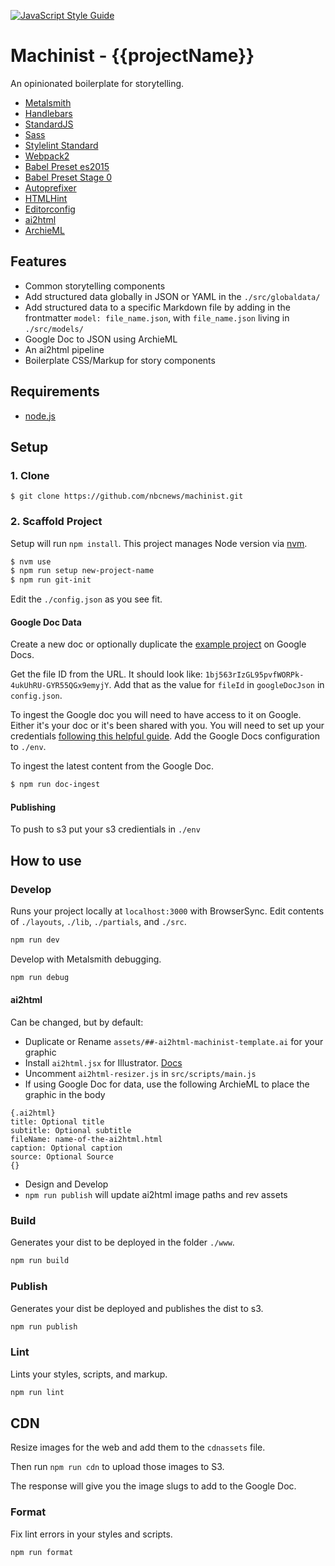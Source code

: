 [![JavaScript Style Guide](https://img.shields.io/badge/code_style-standard-brightgreen.svg)](https://standardjs.com)

# Machinist - {{projectName}}

An opinionated boilerplate for storytelling.

- [Metalsmith](http://www.metalsmith.io/)
- [Handlebars](http://handlebarsjs.com/)
- [StandardJS](https://github.com/feross/standard)
- [Sass](https://github.com/sass/sass)
- [Stylelint Standard](https://github.com/stylelint/stylelint-config-standard)
- [Webpack2](https://github.com/ianrose/metalsmith-webpack2)
- [Babel Preset es2015](https://github.com/babel/babel/tree/master/packages/babel-preset-es2015)
- [Babel Preset Stage 0](https://github.com/babel/babel/tree/master/packages/babel-preset-stage-0)
- [Autoprefixer](https://github.com/postcss/autoprefixer)
- [HTMLHint](https://github.com/yaniswang/HTMLHint)
- [Editorconfig](http://editorconfig.org/)
- [ai2html](http://ai2html.org/)
- [ArchieML](http://archieml.org/)

## Features

- Common storytelling components
- Add structured data globally in JSON or YAML in the `./src/globaldata/`
- Add structured data to a specific Markdown file by adding in the frontmatter `model: file_name.json`, with `file_name.json` living in `./src/models/`
- Google Doc to JSON using ArchieML
- An ai2html pipeline
- Boilerplate CSS/Markup for story components

## Requirements

- [node.js](https://nodejs.org/en/)

## Setup

### 1. Clone

```
$ git clone https://github.com/nbcnews/machinist.git
```

### 2. Scaffold Project

Setup will run `npm install`. This project manages Node version via [nvm](https://github.com/creationix/nvm).

```sh
$ nvm use
$ npm run setup new-project-name
$ npm run git-init
```

Edit the `./config.json` as you see fit.


#### Google Doc Data

Create a new doc or optionally duplicate the [example project](https://docs.google.com/document/d/1bj563rIzGL95pvfWORPk-4ukUhRU-GYR55QGx9emyjY/edit) on Google Docs. 

Get the file ID from the URL. It should look like: `1bj563rIzGL95pvfWORPk-4ukUhRU-GYR55QGx9emyjY`. Add that as the value for `fileId` in `googleDocJson` in `config.json`. 

To ingest the Google doc you will need to have access to it on Google. Either it's your doc or it's been shared with you. You will need to set up your credentials [following this helpful guide](https://github.com/bradoyler/googledoc-to-json#getting-credentials). Add the Google Docs configuration to `./env`.

To ingest the latest content from the Google Doc.

```sh
$ npm run doc-ingest
```

#### Publishing

To push to s3 put your s3 credientials in `./env`

## How to use

### Develop

Runs your project locally at `localhost:3000` with BrowserSync. Edit contents of `./layouts`, `./lib`, `./partials`, and `./src`.

```sh
npm run dev
```

Develop with Metalsmith debugging.

```sh
npm run debug
```

#### ai2html

Can be changed, but by default:

- Duplicate or Rename `assets/##-ai2html-machinist-template.ai` for your graphic
- Install `ai2html.jsx` for Illustrator. [Docs](http://ai2html.org/#how-to-install-ai2html)
- Uncomment `ai2html-resizer.js` in `src/scripts/main.js`
- If using Google Doc for data, use the following ArchieML to place the graphic in the body

```
{.ai2html}
title: Optional title
subtitle: Optional subtitle
fileName: name-of-the-ai2html.html
caption: Optional caption
source: Optional Source
{}
```

- Design and Develop
- `npm run publish` will update ai2html image paths and rev assets

### Build

Generates your dist to be deployed in the folder `./www`.

```sh
npm run build
```

### Publish

Generates your dist be deployed and publishes the dist to s3.

```sh
npm run publish
```

### Lint

Lints your styles, scripts, and markup.

```sh
npm run lint
```

## CDN
Resize images for the web and add them to the `cdnassets` file. 

Then run `npm run cdn` to upload those images to S3. 

The response will give you the image slugs to add to the Google Doc.

### Format

Fix lint errors in your styles and scripts.

```sh
npm run format
```
